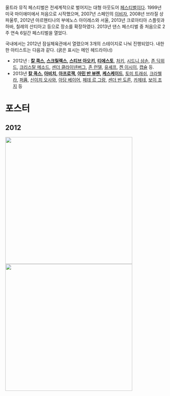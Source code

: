 울트라 뮤직 페스티벌은 전세계적으로 벌어지는 대형 아웃도어 [페스티벌이다](/페스티벌 "wikilink"). 1999년 미국
마이애미에서 처음으로 시작했으며, 2007년 스페인의 [이비자](/이비자 "wikilink"), 2008년 브라질
상파울루, 2012년 아르헨티나의 부에노스 아이레스와 서울, 2013년 크로아티아 스플릿과 하바, 칠레의 산티아고
등으로 장소를 확장하였다. 2013년 댄스 페스티벌 중 처음으로 2주 연속 6일간 페스티벌을 열었다.

국내에서는 2012년 잠실체육관에서 열렸으며 3개의 스테이지로 나눠 진행되었다. 내한한 아티스트는 다음과 같다. (굵은 표시는
메인 헤드라이너)

  - 2012년 : **[칼 콕스](/칼_콕스 "wikilink"), [스크릴렉스](/스크릴렉스 "wikilink"), [스티브
    아오키](/스티브_아오키 "wikilink"), [티에스토](/티에스토 "wikilink")**,
    [처키](/처키 "wikilink"), [시드니 삼손](/시드니_삼손 "wikilink"), [존
    딕위드](/존_딕위드 "wikilink"), [크리스탈 메소드](/크리스탈_메소드 "wikilink"), [센더
    클라이넨버그](/센더_클라이넨버그 "wikilink"), [존 런델](/존_런델 "wikilink"),
    [유셰프](/유셰프 "wikilink"), [켄 이시이](/켄_이시이 "wikilink"),
    [캡슐](/캡슐 "wikilink") 등.
  - 2013년 **[칼 콕스](/칼_콕스 "wikilink"), [아비치](/아비치 "wikilink"),
    [아프로잭](/아프로잭 "wikilink"), [아민 반
    뷰렌](/아민_반_뷰렌 "wikilink"),
    [케스케이드](/케스케이드 "wikilink")**, [토미
    트래쉬](/토미_트래쉬 "wikilink"), [크라웰라](/크라웰라 "wikilink"),
    [퍼퓸](/퍼퓸 "wikilink"), [신이치 오사와](/신이치_오사와 "wikilink"), [아담
    베이어](/아담_베이어 "wikilink"), [페데 르
    그랑](/페데_르_그랑 "wikilink"), [센더 반
    도른](/센더_반_도른 "wikilink"), [카제테](/카제테 "wikilink"), [보이
    조지](/보이_조지 "wikilink")
등

# 포스터

## 2012

<img src="http://www.wikitree.co.kr/webdata/editor/201208/02/img_20120802215351_e3cccf7f.jpg" height="400">
<img src="http://www.worknplay.co.kr/data/fckeditor/724.jpg" height="400">